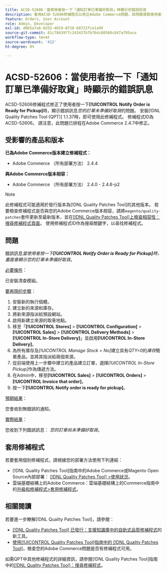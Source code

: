 ```yaml
---
title: ACSD-52606：當使用者按一下「通知訂單已準備好取貨」時顯示的錯誤訊息
description: 套用ACSD-52606修補程式以修正Adobe Commerce問題，該問題導致使用者按一下**[!UICONTROL Notify Order is Ready for Pickup]**時顯示錯誤訊息。
feature: Orders, User Account
role: Admin, Developer
exl-id: d0b5a7a6-0d32-4019-8f28-60722fce1a99
source-git-commit: 81c78439f7c243437b7b76dc80560c847af95ace
workflow-type: tm+mt
source-wordcount: '412'
ht-degree: 0%

---
```


# ACSD-52606：當使用者按一下「通知訂單已準備好取貨」時顯示的錯誤訊息

ACSD-52606修補程式修正了使用者按一下&#x200B;**[!UICONTROL Notify Order is Ready for Pickup]**&#x200B;時，顯示錯誤訊息&#x200B;*您的訂單未準備好取貨*&#x200B;的問題。 安裝[!DNL Quality Patches Tool (QPT)] 1.1.37時，即可使用此修補程式。 修補程式ID為ACSD-52606。 請注意，此問題已排程在Adobe Commerce 2.4.7中修正。

## 受影響的產品和版本

**已為Adobe Commerce版本建立修補程式：**

* Adobe Commerce （所有部署方法） 2.4.4

**與Adobe Commerce版本相容：**

* Adobe Commerce （所有部署方法） 2.4.0 - 2.4.6-p2

>[!NOTE]
>
>此修補程式可能適用於發行版本為[!DNL Quality Patches Tool]的其他版本。 若要檢查修補程式是否與您的Adobe Commerce版本相容，請將`magento/quality-patches`套件更新至最新版本，並在[[!DNL Quality Patches Tool]上檢查相容性：搜尋修補程式頁面](https://experienceleague.adobe.com/tools/commerce-quality-patches/index.html?lang=zh-Hant)。 使用修補程式ID作為搜尋關鍵字，以尋找修補程式。

## 問題

錯誤訊息&#x200B;*當使用者按一下&#x200B;**[!UICONTROL Notify Order is Ready for Pickup]**&#x200B;時，畫面會顯示您的訂單未準備好取貨*。

<u>必要條件</u>：

已安裝清查模組。

<u>要再現的步驟</u>：

1. 安裝新的執行個體。
1. 建立新的來源和庫存。
1. 將新來源指派給預設網站。
1. 啟用新建立來源的取車地點。
1. 移至「**[!UICONTROL Stores]** > **[!UICONTROL Configuration]** > **[!UICONTROL Sales]** > **[!UICONTROL Delivery Methods]** > **[!UICONTROL In-Store Delivery]**」並啟用&#x200B;**[!UICONTROL In-Store Delivery]**。
1. 為所有庫存及&#x200B;*[!UICONTROL Manage Stock = No]*&#x200B;建立具有&#x200B;*QTY=0*&#x200B;的&#x200B;*庫存*&#x200B;簡單產品，並將其指派給兩個來源。
1. 從前端使用上一步驟中建立的產品建立訂單，選擇&#x200B;*[!UICONTROL In-Store Pickup]*&#x200B;作為傳遞方法。
1. 在Admin中，移至&#x200B;**[!UICONTROL Sales]** > **[!UICONTROL Orders]** > **[!UICONTROL Invoice that order]**。
1. 按一下&#x200B;**[!UICONTROL Notify order is ready for pickup]**。

<u>預期結果</u>：

您會收到無錯誤的通知。

<u>實際結果</u>：

您收到下列錯誤訊息： *您的訂單尚未準備好取貨*。

## 套用修補程式

若要套用個別修補程式，請根據您的部署方法使用下列連結：

* [!DNL Quality Patches Tool]指南中的Adobe Commerce或Magento Open Source內部部署： [[!DNL Quality Patches Tool] >使用狀況](/help/tools/quality-patches-tool/usage.md)。
* 雲端基礎結構上的Adobe Commerce：雲端基礎結構上的Commerce指南中的[升級和修補程式>套用修補程式](https://experienceleague.adobe.com/docs/commerce-cloud-service/user-guide/develop/upgrade/apply-patches.html?lang=zh-Hant)。

## 相關閱讀

若要進一步瞭解[!DNL Quality Patches Tool]，請參閱：

* [[!DNL Quality Patches Tool] 已發行：支援知識庫中的自助式品質修補程式](https://experienceleague.adobe.com/zh-hant/docs/commerce-knowledge-base/kb/announcements/commerce-announcements/magento-quality-patches-released-new-tool-to-self-serve-quality-patches)的新工具。
* [使用[!UICONTROL Quality Patches Tool]指南中的 [!DNL Quality Patches Tool]](/help/tools/quality-patches-tool/patches-available-in-qpt/check-patch-for-magento-issue-with-magento-quality-patches.md)，檢查您的Adobe Commerce問題是否有修補程式可用。


如需QPT中其他修補程式的詳細資訊，請參閱[!DNL Quality Patches Tool]指南中的[[!DNL Quality Patches Tool]：搜尋修補程式](https://experienceleague.adobe.com/tools/commerce-quality-patches/index.html?lang=zh-Hant)。
